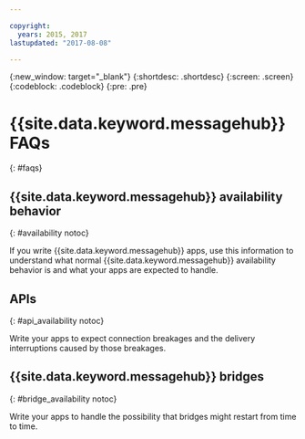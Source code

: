 ```yaml
---

copyright:
  years: 2015, 2017
lastupdated: "2017-08-08"

---
```


{:new_window: target="_blank"}
{:shortdesc: .shortdesc}
{:screen: .screen}
{:codeblock: .codeblock}
{:pre: .pre}

# {{site.data.keyword.messagehub}} FAQs
{: #faqs}


## {{site.data.keyword.messagehub}} availability behavior
{: #availability notoc}

If you write {{site.data.keyword.messagehub}} apps, use this information to understand what normal {{site.data.keyword.messagehub}} availability behavior is and what your apps are expected to handle.

## APIs
{: #api_availability notoc}

Write your apps to expect connection breakages and the delivery interruptions caused by those breakages.

## {{site.data.keyword.messagehub}} bridges
{: #bridge_availability notoc}

Write your apps to handle the possibility that bridges might restart from time to time.
